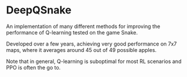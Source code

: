 # DeepQSnake

An implementation of many different methods for improving the performance of Q-learning tested on the game Snake. 

Developed over a few years, achieving very good performance on 7x7 maps, where it averages around 45 out of 49 possible apples. 

Note that in general, Q-learning is suboptimal for most RL scenarios and PPO is often the go to. 
